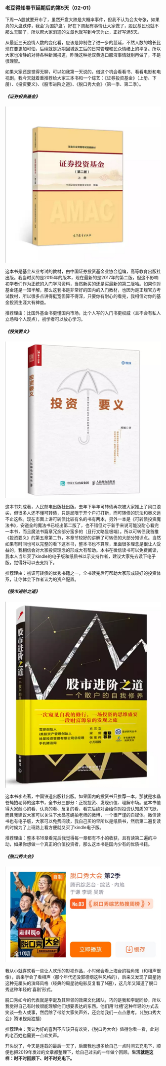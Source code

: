 ### 老豆得知春节延期后的第5天（02-01）

下周一A股就要开市了，虽然开盘大跌是大概率事件，但我不认为会太夸张，如果真的大盘跌停，我会‘为国护盘’。好在下周起有事情让大家做了，股民基民也就不那么无聊了，所以帮大家消遣的文章也就写到今天为止，正好写满5天。

从最近三天疫情人数的变化看，应该是抑制住了进一步的蔓延，不然人数的增长比现在要更加可怕，后续就是近期回城返工后的日常管理和民众情绪上的平复。所以大家也冷静的对待各种新闻报道，昨晚这种抢双黄连口服液事情就别再做了，不是很理智。

如果大家还是觉得无聊，可以如我第一天说的，借这个机会看看书、看看电影和电视剧，我今天就着重推荐给大家三本书和一个综艺：《证券投资基金》（上册、下册）、《投资要义》、《股市进阶之道》、《脱口秀大会》（第一季、第二季）。

##### 《证券投资基金》

![《证券投资基金》](../img/defer-holidays-05-1.jpg)

这本书是基金从业考试的教材，由中国证券投资基金业协会组编，高等教育出版社出版。我当时买的是2015年的版本，现在最新的是2017年的第二版，但这不影响初学者们作为正统的入门学习资料，当然新买的还是买最新的第二版哈。如果你对基金还是一知半解，那么这套书是非常好的国内的入门教材，也因为是正规官方考试教材，所以很多点讲得挺宽但算不得深，只要你有耐心的看完，我相信对你的基金投资生涯大有裨益。

推荐理由：比国外基金书更懂国内市场，比个人写的入门书更权威（且不会有私人立场和个人观点），初学者可以放心学习。

##### 《投资要义》

![《投资要义》](../img/defer-holidays-05-2.jpg)

这本书刘成著，人民邮电出版社出版。去年下半年可转债再次被大家推上了风口浪尖，但很多人还不懂可转债，只是局限于开个户打打新，而可转债的玩法和奥义远不止这些。现在市面上讲可转债比较有名的书有两本，另外一本是《可转债投资魔法书》，安道全的魔法书已经出第二版了，也不错但对于新手来说可能没耐心看完一本书，而且魔法书篇章冗余部分蛮多的（且行文略显极端）。所以可转债我首推《投资要义》的第五章第二节，本章节较好的讲解了可转债的大部分知识点。当然如果有时间也可以完整的看下这本书，整本书也不算厚，里面很多理念是很让人受益的，我相信会对大家投资理念的形成大有帮助。本书在微信读书可以免费阅读，我本人当年买了kindle的电子版和纸质书以示支持作者，建议大家先去读下电子版，觉得好可以去支持下。

推荐理由：初识可转债的优秀书籍之一，全书读完后可帮助大家形成较好的投资体系，让你体会下作者认为的资产配置。

##### 《股市进阶之道》

![《股市进阶之道》](../img/defer-holidays-05-3.jpg)

这本书李杰著，中国铁道出版社出版。如果国内的投资书只推荐一本，那就是水晶苍蝇拍老师的这本书，全书分三部分：正视投资、发现价值、理解市场。这本书值得大家耐心的看、认真的看、反复的看，看完后绝对会给你对投资认知质的飞跃，而且我建议大家可以关注下水晶苍蝇拍老师的微博，一个很严谨的自媒体。微信读书也有电子版，大家可以免费阅读，我自己买的早所以是纸质书，然后第二遍复读的时候为了上班路上看方便就又买了kindle电子版。

推荐理由：整本书16章看完后我觉得每一章都有不小的收获，且有读第二遍的冲动，如果你想做一个真正的价值投资者，那么这本书是国内少有的优质书籍。

##### 《脱口秀大会》

![脱口秀](../img/defer-holidays-05-4.jpg)

我从小就喜欢看一些让人欢乐的影视作品，小时候会看上海台的独角戏（和相声很像），后来学会了看相声（那个年代还没郭德纲这种风格的），后来又发现了周星驰这种无厘头的演绎风格（经典的周星驰电影反复看了N遍），这几年又知道了脱口秀这种年轻的‘喜剧’形式。

脱口秀如今的代表就是李诞及其带领的效果文化团队，巧的是我和李诞同龄，所以我觉得自己有时候很能理解他们想要表达的东西。他们用‘吐槽’这种年轻的方式去笑谈一些人或事，然后除了带给大家笑声外，还会给我们一点点思考。（《脱口秀大会》腾讯视频独播）

推荐理由：我认为好的喜剧不应该只有欢笑，《脱口秀大会》值得你看一看，此刻的老百姓也需要一点欢笑声。


开头说了，今天是连载的最后一天了，后面我也想多给自己一点时间去充电下，顺便也把2019年发过的文章都整理下，给自己过去的一年做个回顾。**生活就是这样：时不时回顾下、时不时充电下。**